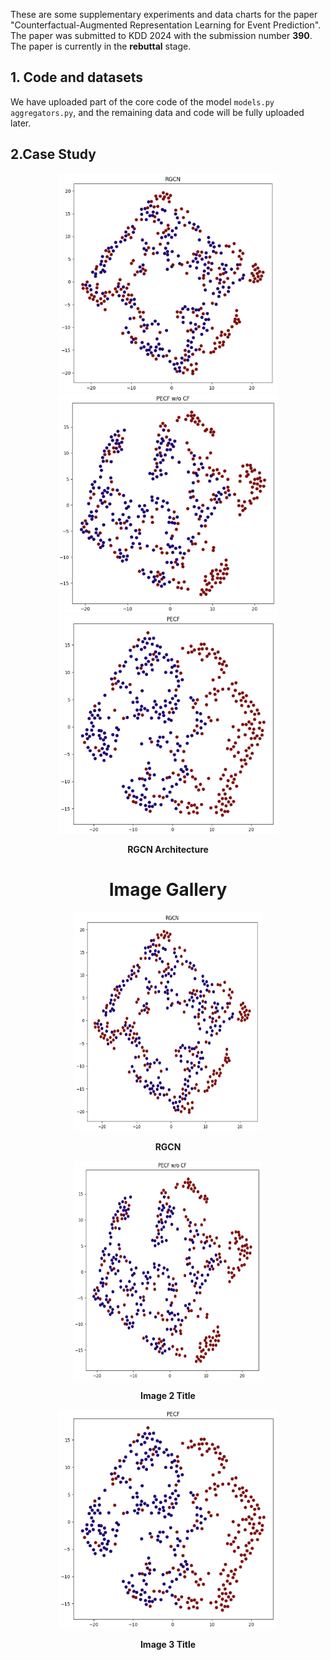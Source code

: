 These are some supplementary experiments and data charts for the paper "Counterfactual-Augmented Representation Learning for Event Prediction". The paper was submitted to KDD 2024 with the submission number **390**. The paper is currently in the **rebuttal** stage.

## 1. Code and datasets

We have uploaded part of the core code of the model `models.py aggregators.py`, and the remaining data and code will be fully uploaded later.

## 2.Case Study
<div style="text-align:center;">
<img src="https://github.com/hucheng-IIE/PECF/blob/main/case_study/RGCN.png" width="350" height="350"/> <img src="https://github.com/hucheng-IIE/PECF/blob/main/case_study/PECF_wo_CF.png" width="350" height="350"> <img src="https://github.com/hucheng-IIE/PECF/blob/main/case_study/PECF.png" width="350" height="350">
<p style="text-align:center; font-weight:bold;">RGCN Architecture</p>
</div>

<body>
    <h1 style="text-align:center;">Image Gallery</h1>
    <div style="display:flex; justify-content:center; flex-wrap:wrap;">
        <div align=center>
            <img src="https://github.com/hucheng-IIE/PECF/blob/main/case_study/RGCN.png" alt="Image 1" width="300" height="350">
            <p style="text-align:center; font-weight:bold;">RGCN</p>
            <img src="https://github.com/hucheng-IIE/PECF/blob/main/case_study/PECF_wo_CF.png" alt="Image 2" width="300" height="350">
            <p style="text-align:center; font-weight:bold;">Image 2 Title</p>
        </div>
        <div align=center>
            <img src="https://github.com/hucheng-IIE/PECF/blob/main/case_study/PECF.png" alt="Image 3" width="350" height="350">
            <p style="text-align:center; font-weight:bold;">Image 3 Title</p>
        </div>
    </div>
</body>
